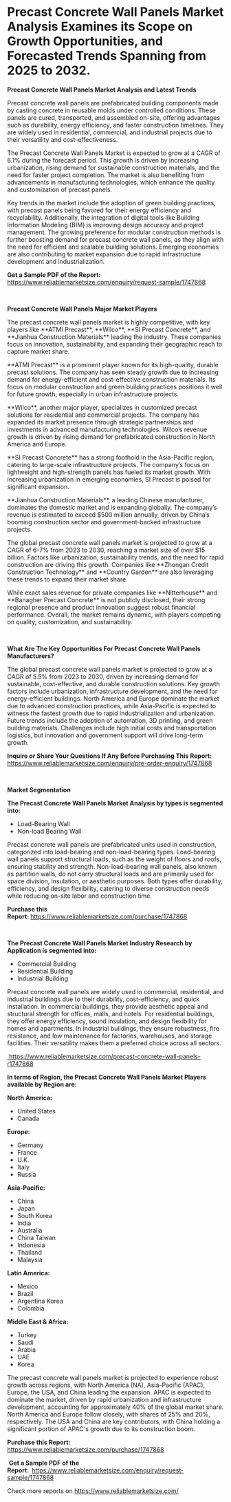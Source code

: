 <p><h1>Precast Concrete Wall Panels Market Analysis Examines its Scope on Growth Opportunities, and Forecasted Trends Spanning from 2025 to 2032.</h1></p><p><strong>Precast Concrete Wall Panels Market Analysis and Latest Trends</strong></p>
<p><p>Precast concrete wall panels are prefabricated building components made by casting concrete in reusable molds under controlled conditions. These panels are cured, transported, and assembled on-site, offering advantages such as durability, energy efficiency, and faster construction timelines. They are widely used in residential, commercial, and industrial projects due to their versatility and cost-effectiveness.</p><p>The Precast Concrete Wall Panels Market is expected to grow at a CAGR of 6.1% during the forecast period. This growth is driven by increasing urbanization, rising demand for sustainable construction materials, and the need for faster project completion. The market is also benefiting from advancements in manufacturing technologies, which enhance the quality and customization of precast panels.</p><p>Key trends in the market include the adoption of green building practices, with precast panels being favored for their energy efficiency and recyclability. Additionally, the integration of digital tools like Building Information Modeling (BIM) is improving design accuracy and project management. The growing preference for modular construction methods is further boosting demand for precast concrete wall panels, as they align with the need for efficient and scalable building solutions. Emerging economies are also contributing to market expansion due to rapid infrastructure development and industrialization.</p></p>
<p><strong>Get a Sample PDF of the Report:&nbsp;</strong> <a href="https://www.reliablemarketsize.com/enquiry/request-sample/1747868?utm_campaign=1167&utm_medium=2&utm_source=Github&utm_content=ia&utm_term=26012025&utm_id=precast-concrete-wall-panels">https://www.reliablemarketsize.com/enquiry/request-sample/1747868</a></p>
<p>&nbsp;</p>
<p><strong>Precast Concrete Wall Panels Major Market Players</strong></p>
<p><p>The precast concrete wall panels market is highly competitive, with key players like **ATMI Precast**, **Wilco**, **SI Precast Concrete**, and **Jianhua Construction Materials** leading the industry. These companies focus on innovation, sustainability, and expanding their geographic reach to capture market share.</p><p>**ATMI Precast** is a prominent player known for its high-quality, durable precast solutions. The company has seen steady growth due to increasing demand for energy-efficient and cost-effective construction materials. Its focus on modular construction and green building practices positions it well for future growth, especially in urban infrastructure projects.</p><p>**Wilco**, another major player, specializes in customized precast solutions for residential and commercial projects. The company has expanded its market presence through strategic partnerships and investments in advanced manufacturing technologies. Wilco’s revenue growth is driven by rising demand for prefabricated construction in North America and Europe.</p><p>**SI Precast Concrete** has a strong foothold in the Asia-Pacific region, catering to large-scale infrastructure projects. The company’s focus on lightweight and high-strength panels has fueled its market growth. With increasing urbanization in emerging economies, SI Precast is poised for significant expansion.</p><p>**Jianhua Construction Materials**, a leading Chinese manufacturer, dominates the domestic market and is expanding globally. The company’s revenue is estimated to exceed $500 million annually, driven by China’s booming construction sector and government-backed infrastructure projects.</p><p>The global precast concrete wall panels market is projected to grow at a CAGR of 6-7% from 2023 to 2030, reaching a market size of over $15 billion. Factors like urbanization, sustainability trends, and the need for rapid construction are driving this growth. Companies like **Zhongan Credit Construction Technology** and **Country Garden** are also leveraging these trends to expand their market share.</p><p>While exact sales revenue for private companies like **Nitterhouse** and **Banagher Precast Concrete** is not publicly disclosed, their strong regional presence and product innovation suggest robust financial performance. Overall, the market remains dynamic, with players competing on quality, customization, and sustainability.</p></p>
<p>&nbsp;</p>
<p><strong>What Are The Key Opportunities For Precast Concrete Wall Panels Manufacturers?</strong></p>
<p><p>The global precast concrete wall panels market is projected to grow at a CAGR of 5.5% from 2023 to 2030, driven by increasing demand for sustainable, cost-effective, and durable construction solutions. Key growth factors include urbanization, infrastructure development, and the need for energy-efficient buildings. North America and Europe dominate the market due to advanced construction practices, while Asia-Pacific is expected to witness the fastest growth due to rapid industrialization and urbanization. Future trends include the adoption of automation, 3D printing, and green building materials. Challenges include high initial costs and transportation logistics, but innovation and government support will drive long-term growth.</p></p>
<p><strong>Inquire or Share Your Questions If Any Before Purchasing This Report:</strong> <a href="https://www.reliablemarketsize.com/enquiry/pre-order-enquiry/1747868?utm_campaign=1167&utm_medium=2&utm_source=Github&utm_content=ia&utm_term=26012025&utm_id=precast-concrete-wall-panels">https://www.reliablemarketsize.com/enquiry/pre-order-enquiry/1747868</a></p>
<p>&nbsp;</p>
<p><strong>Market Segmentation</strong></p>
<p><strong>The Precast Concrete Wall Panels Market Analysis by types is segmented into:</strong></p>
<p><ul><li>Load-Bearing Wall</li><li>Non-load Bearing Wall</li></ul></p>
<p><p>Precast concrete wall panels are prefabricated units used in construction, categorized into load-bearing and non-load-bearing types. Load-bearing wall panels support structural loads, such as the weight of floors and roofs, ensuring stability and strength. Non-load-bearing wall panels, also known as partition walls, do not carry structural loads and are primarily used for space division, insulation, or aesthetic purposes. Both types offer durability, efficiency, and design flexibility, catering to diverse construction needs while reducing on-site labor and construction time.</p></p>
<p><strong>Purchase this Report:&nbsp;</strong><a href="https://www.reliablemarketsize.com/purchase/1747868?utm_campaign=1167&utm_medium=2&utm_source=Github&utm_content=ia&utm_term=26012025&utm_id=precast-concrete-wall-panels">https://www.reliablemarketsize.com/purchase/1747868</a></p>
<p>&nbsp;</p>
<p><strong>The Precast Concrete Wall Panels Market Industry Research by Application is segmented into:</strong></p>
<p><ul><li>Commercial Building</li><li>Residential Building</li><li>Industrial Building</li></ul></p>
<p><p>Precast concrete wall panels are widely used in commercial, residential, and industrial buildings due to their durability, cost-efficiency, and quick installation. In commercial buildings, they provide aesthetic appeal and structural strength for offices, malls, and hotels. For residential buildings, they offer energy efficiency, sound insulation, and design flexibility for homes and apartments. In industrial buildings, they ensure robustness, fire resistance, and low maintenance for factories, warehouses, and storage facilities. Their versatility makes them a preferred choice across all sectors.</p></p>
<p><a href="https://www.reliablemarketsize.com/precast-concrete-wall-panels-r1747868?utm_campaign=1167&utm_medium=2&utm_source=Github&utm_content=ia&utm_term=26012025&utm_id=precast-concrete-wall-panels">&nbsp;https://www.reliablemarketsize.com/precast-concrete-wall-panels-r1747868</a></p>
<p><strong>In terms of Region, the Precast Concrete Wall Panels Market Players available by Region are:</strong></p>
<p>
    <p> <strong> North America: </strong>
        <ul>
            <li>United States</li>
            <li>Canada</li>
        </ul>
        </p> 
    <p> <strong> Europe: </strong>
        <ul>
            <li>Germany</li>
            <li>France</li>
            <li>U.K.</li>
            <li>Italy</li>
            <li>Russia</li>
        </ul>
        </p> 
    <p> <strong> Asia-Pacific: </strong>
        <ul>
            <li>China</li>
            <li>Japan</li>
            <li>South Korea</li>
            <li>India</li>
            <li>Australia</li>
            <li>China Taiwan</li>
            <li>Indonesia</li>
            <li>Thailand</li>
            <li>Malaysia</li>
        </ul>
        </p> 
    <p> <strong> Latin America: </strong>
        <ul>
            <li>Mexico</li>
            <li>Brazil</li>
            <li>Argentina Korea</li>
            <li>Colombia</li>
        </ul>
        </p> 
    <p> <strong> Middle East & Africa: </strong>
        <ul>
            <li>Turkey</li>
            <li>Saudi</li>
            <li>Arabia</li>
            <li>UAE</li>
            <li>Korea</li>
        </ul>
    </p>
    </p>
<p><p>The precast concrete wall panels market is projected to experience robust growth across regions, with North America (NA), Asia-Pacific (APAC), Europe, the USA, and China leading the expansion. APAC is expected to dominate the market, driven by rapid urbanization and infrastructure development, accounting for approximately 40% of the global market share. North America and Europe follow closely, with shares of 25% and 20%, respectively. The USA and China are key contributors, with China holding a significant portion of APAC's growth due to its construction boom.</p></p>
<p><strong>Purchase this Report: </strong><a href="https://www.reliablemarketsize.com/purchase/1747868?utm_campaign=1167&utm_medium=2&utm_source=Github&utm_content=ia&utm_term=26012025&utm_id=precast-concrete-wall-panels">https://www.reliablemarketsize.com/purchase/1747868</a></p>
<p>&nbsp;<strong>Get a Sample PDF of the Report:&nbsp;&nbsp;</strong><a href="https://www.reliablemarketsize.com/enquiry/request-sample/1747868?utm_campaign=1167&utm_medium=2&utm_source=Github&utm_content=ia&utm_term=26012025&utm_id=precast-concrete-wall-panels">https://www.reliablemarketsize.com/enquiry/request-sample/1747868</a></p>
<p><strong></strong></p>
<p>Check more reports on <a href="https://www.reliablemarketsize.com/?utm_campaign=1167&utm_medium=2&utm_source=Github&utm_content=ia&utm_term=26012025&utm_id=precast-concrete-wall-panels">https://www.reliablemarketsize.com/</a></p>